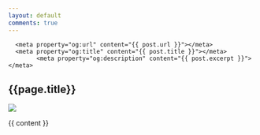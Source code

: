 ```yaml
---
layout: default
comments: true
---
```

      <meta property="og:url" content="{{ post.url }}"></meta>
      <meta property="og:title" content="{{ post.title }}"></meta>
            <meta property="og:description" content="{{ post.excerpt }}"></meta>
<h2 class="content">{{page.title}}</h2>
<img src="{{ page.image }}" />
 
{{ content }}
<div class="clearfix">
	  <div id="disqus_thread"></div>
    <script type="text/javascript">
        var disqus_shortname = ''; // required: replace example with your forum shortname

        /* * * DON'T EDIT BELOW THIS LINE * * */
        (function() {
            var dsq = document.createElement('script'); dsq.type = 'text/javascript'; dsq.async = true;
            dsq.src = '//' + disqus_shortname + '.disqus.com/embed.js';
            (document.getElementsByTagName('head')[0] || document.getElementsByTagName('body')[0]).appendChild(dsq);
        })();
    </script>
</div>